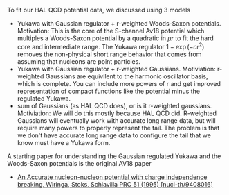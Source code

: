 To fit our HAL QCD potential data, we discussed using 3 models
- Yukawa with Gaussian regulator + r-weighted Woods-Saxon potentials.   Motivation:   This is the core of the S-channel Av18 potential which multiples a Woods-Saxon potential by a quadratic in $\mu r$ to fit the hard core and intermediate range.  The Yukawa regulator $1 - \exp(-c r^2)$ removes the non-physical short range behavior that comes from assuming that nucleons are point particles.
- Yukawa with Gaussian regulator + r-weighted Gaussians.    Motiviation:  r-weighted Gaussians are equivilent to the harmonic oscillator basis, which is complete.    You can include more powers of r and get improved representation of compact functions like the potential minus the regulated Yukawa.
- sum of Gaussians (as HAL QCD does), or is it r-weighted gaussians.   Motiviation:   We will do this mostly because HAL QCD did.   R-weighted Gaussians will eventually work with accurate long range data, but will require many powers to properly represent the tail.  The problem is that we don't have accurate long range data to configure the tail that we know must have a Yukawa form.  

A starting paper for understanding the Gaussian regulated Yukawa and the Woods-Saxon potentials is the original AV18 paper
- [An Accurate nucleon-nucleon potential with charge independence breaking, Wiringa, Stoks, Schiavilla PRC 51 (1995) \[nucl-th/9408016\]](https://arxiv.org/pdf/nucl-th/9408016.pdf)
